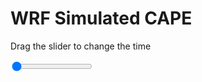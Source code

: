 <h1>WRF Simulated CAPE</h1>
<p>Drag the slider to change the time</p>

<div class="slidecontainer">
<input oninput='setImage(this)' class="slider" type="range" min="0" max="37" value="0" step="1" />
<img id='img'/>
</div>

<script>
var img = document.getElementById('img');
var img_array = ['/assets/images/wrf/cp_wrfout_d01_2020-06-25_12:00:00.png',
'/assets/images/wrf/cp_wrfout_d01_2020-06-25_13:00:00.png',
'/assets/images/wrf/cp_wrfout_d01_2020-06-25_14:00:00.png',
'/assets/images/wrf/cp_wrfout_d01_2020-06-25_15:00:00.png',
'/assets/images/wrf/cp_wrfout_d01_2020-06-25_16:00:00.png',
'/assets/images/wrf/cp_wrfout_d01_2020-06-25_17:00:00.png',
'/assets/images/wrf/cp_wrfout_d01_2020-06-25_18:00:00.png',
'/assets/images/wrf/cp_wrfout_d01_2020-06-25_19:00:00.png',
'/assets/images/wrf/cp_wrfout_d01_2020-06-25_20:00:00.png',
'/assets/images/wrf/cp_wrfout_d01_2020-06-25_21:00:00.png',
'/assets/images/wrf/cp_wrfout_d01_2020-06-25_22:00:00.png',
'/assets/images/wrf/cp_wrfout_d01_2020-06-25_23:00:00.png',
'/assets/images/wrf/cp_wrfout_d01_2020-06-26_00:00:00.png',
'/assets/images/wrf/cp_wrfout_d01_2020-06-26_01:00:00.png',
'/assets/images/wrf/cp_wrfout_d01_2020-06-26_02:00:00.png',
'/assets/images/wrf/cp_wrfout_d01_2020-06-26_03:00:00.png',
'/assets/images/wrf/cp_wrfout_d01_2020-06-26_04:00:00.png',
'/assets/images/wrf/cp_wrfout_d01_2020-06-26_05:00:00.png',
'/assets/images/wrf/cp_wrfout_d01_2020-06-26_06:00:00.png',
'/assets/images/wrf/cp_wrfout_d01_2020-06-26_07:00:00.png',
'/assets/images/wrf/cp_wrfout_d01_2020-06-26_08:00:00.png',
'/assets/images/wrf/cp_wrfout_d01_2020-06-26_09:00:00.png',
'/assets/images/wrf/cp_wrfout_d01_2020-06-26_10:00:00.png',
'/assets/images/wrf/cp_wrfout_d01_2020-06-26_11:00:00.png',
'/assets/images/wrf/cp_wrfout_d01_2020-06-26_12:00:00.png',
'/assets/images/wrf/cp_wrfout_d01_2020-06-26_13:00:00.png',
'/assets/images/wrf/cp_wrfout_d01_2020-06-26_14:00:00.png',
'/assets/images/wrf/cp_wrfout_d01_2020-06-26_15:00:00.png',
'/assets/images/wrf/cp_wrfout_d01_2020-06-26_16:00:00.png',
'/assets/images/wrf/cp_wrfout_d01_2020-06-26_17:00:00.png',
'/assets/images/wrf/cp_wrfout_d01_2020-06-26_18:00:00.png',
'/assets/images/wrf/cp_wrfout_d01_2020-06-26_19:00:00.png',
'/assets/images/wrf/cp_wrfout_d01_2020-06-26_20:00:00.png',
'/assets/images/wrf/cp_wrfout_d01_2020-06-26_21:00:00.png',
'/assets/images/wrf/cp_wrfout_d01_2020-06-26_22:00:00.png',
'/assets/images/wrf/cp_wrfout_d01_2020-06-26_23:00:00.png',
'/assets/images/wrf/cp_wrfout_d01_2020-06-27_00:00:00.png',];
function setImage(obj)
{
        var value = obj.value;
        img.src = img_array[value];

}
</script>
